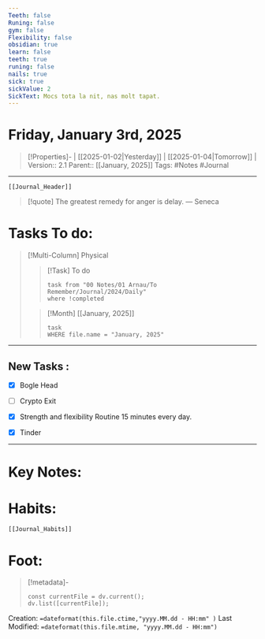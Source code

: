 ```yaml
---
Teeth: false
Runing: false
gym: false
Flexibility: false
obsidian: true
learn: false
teeth: true
runing: false
nails: true
sick: true
sickValue: 2
SickText: Mocs tota la nit, nas molt tapat.
---
```

# Friday, January 3rd, 2025
>[!Properties]- | [[2025-01-02|Yesterday]] | [[2025-01-04|Tomorrow]] | 
>Version:: 2.1
>Parent:: [[January, 2025]]
>Tags: #Notes #Journal 
***
```meta-bind-embed
[[Journal_Header]]
```
> [!quote] The greatest remedy for anger is delay.
> — Seneca
# Tasks To do:
>[!Multi-Column] Physical
>>[!Task] To do 
>>```dataview
>>task from "00 Notes/01 Arnau/To Remember/Journal/2024/Daily"
>>where !completed
>>```
>
>>[!Month] [[January, 2025]]
>>```dataview
>>task
>>WHERE file.name = "January, 2025"
>>```
***
## New Tasks :
- [x] Bogle Head
- [ ] Crypto Exit
- [x] Strength and flexibility Routine 15 minutes every day.
- [x] Tinder


***

# Key Notes:


# Habits:
```meta-bind-embed
[[Journal_Habits]]
```
# Foot:

>[!metadata]- 
>```dataviewjs
>const currentFile = dv.current();
>dv.list([currentFile]);
>```
Creation:          `=dateformat(this.file.ctime,"yyyy.MM.dd - HH:mm" )`
Last Modified:  `=dateformat(this.file.mtime, "yyyy.MM.dd - HH:mm")`


